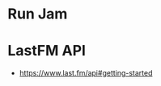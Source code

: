 # Run Jam
# LastFM API 
 - https://www.last.fm/api#getting-started

<!-- # run-jam

# Install Instructions:
1. To setup virtual env use command, 'python -m venv env'
   1. This will create directory called 'env' where virtual scripts will be saved
   2. Run virtual env by navigating into and running '/env/Scripts/activate'
   3. You should now be running the virtual environment
2. To install requirements use command 'pip install -r requirements.txt'
3. To add/create requirements use command 'pip freeze > requirements.txt'

## TODO ##
1. Need to pull from billboard
2. parse results
3. query Spotify for all
4. sort
5. possibly save dailies for quicker access

## SPOTIFY ENDPOINTS ##
- Get Audio Features needed for temp - https://api.spotify.com/v1/audio-features/{id}
- Get current User account ID - 	https://api.spotify.com/v1/me
- 
## Billboard API Reference Documentation
https://github.com/guoguo12/billboard-charts

## Available Charts ##
 - hot-100
 - billboard-200
 - artist-100
 - social-50
 - streaming-songs
 - radio-songs
 - digital-song-sales
 - top-album-sales
 - current-albums
 - catalog-albums
 - independent-albums
 - soundtracks
 - vinyl-albums
 - summer-songs
 - billboard-global-200
 - billboard-global-excl-us
 - greatest-of-all-time-artists
 - greatest-billboard-200-albums
 - greatest-billboard-200-artists
 - greatest-hot-100-singles
 - greatest-hot-100-artists
 - greatest-hot-100-songs-by-women
 - greatest-hot-100-women-artists
 - greatest-billboard-200-albums-by-women
 - greatest-billboard-200-women-artists
 - greatest-billboards-top-songs-80s
 - greatest-billboards-top-songs-90s
 - greatest-of-all-time-pop-songs
 - greatest-of-all-time-pop-songs-artists
 - greatest-adult-pop-songs
 - greatest-adult-pop-artists
 - greatest-country-songs
 - greatest-country-albums
 - greatest-country-artists
 - greatest-of-all-time-latin-artists
 - greatest-hot-latin-songs
 - greatest-hot-latin-songs-artists
 - greatest-top-dance-club-artists
 - greatest-r-b-hip-hop-songs
 - greatest-r-b-hip-hop-albums
 - greatest-r-b-hip-hop-artists
 - greatest-alternative-songs
 - greatest-alternative-artists
 - greatest-of-all-time-adult-alternative-songs
 - greatest-of-all-time-adult-alternative-artists
 - greatest-of-all-time-mainstream-rock-songs
 - greatest-of-all-time-mainstream-rock-artists
 - pop-songs
 - adult-contemporary
 - adult-pop-songs
 - country-songs
 - country-albums
 - country-streaming-songs
 - country-airplay
 - country-digital-song-sales
 - bluegrass-albums
 - americana-folk-albums
 - rock-songs
 - rock-albums
 - rock-streaming-songs
 - rock-airplay
 - rock-digital-song-sales
 - hot-alternative-songs
 - alternative-albums
 - alternative-streaming-songs
 - alternative-airplay
 - alternative-digital-song-sales
 - hot-hard-rock-songs
 - hard-rock-albums
 - hard-rock-streaming-songs
 - hard-rock-digital-song-sales
 - triple-a
 - hot-mainstream-rock-tracks
 - r-b-hip-hop-songs
 - r-b-hip-hop-albums
 - r-and-b-hip-hop-streaming-songs
 - hot-r-and-b-hip-hop-airplay
 - r-and-b-hip-hop-digital-song-sales
 - r-and-b-songs
 - r-and-b-albums
 - r-and-b-streaming-songs
 - r-and-b-digital-song-sales
 - rap-song
 - rap-albums
 - rap-streaming-songs
 - hot-rap-tracks
 - rap-digital-song-sales
 - mainstream-r-and-b-hip-hop
 - hot-adult-r-and-b-airplay
 - rhythmic-40
 - latin-songs
 - latin-albums
 - latin-streaming-songs
 - latin-airplay
 - latin-digital-song-sales
 - regional-mexican-albums
 - latin-regional-mexican-airplay
 - latin-pop-albums
 - latin-pop-airplay
 - tropical-albums
 - latin-tropical-airplay
 - latin-rhythm-albums
 - latin-rhythm-airplay
 - dance-electronic-songs
 - dance-electronic-albums
 - dance-electronic-streaming-songs
 - dance-electronic-digital-song-sales
 - hot-dance-airplay
 - dance-club-play-songs
 - christian-songs
 - christian-albums
 - christian-streaming-songs
 - christian-airplay
 - christian-digital-song-sales
 - hot-christian-adult-contemporary
 - gospel-songs
 - gospel-albums
 - gospel-streaming-songs
 - gospel-airplay
 - gospel-digital-song-sales
 - classical-albums
 - classical-crossover-albums
 - traditional-classic-albums
 - jazz-albums
 - contemporary-jazz
 - traditional-jazz-albums
 - jazz-songs
 - emerging-artists
 - heatseekers-albums
 - top-triller-global
 - top-triller-us
 - lyricfind-global
 - lyricfind-us
 - next-big-sound-25
 - hot-holiday-songs
 - holiday-albums
 - holiday-streaming-songs
 - holiday-songs
 - holiday-season-digital-song-sales
 - canadian-hot-100
 - canadian-albums
 - hot-canada-digital-song-sales
 - canada-emerging-artists
 - canada-ac
 - canada-all-format-airplay
 - canada-chr-top-40
 - canada-country
 - canada-hot-ac
 - canada-rock
 - mexico
 - mexico-ingles
 - mexico-popular
 - mexico-espanol
 - japan-hot-100
 - billboard-korea-100
 - billboard-argentina-hot-100
 - official-uk-songs
 - official-uk-albums
 - uk-digital-song-sales
 - euro-digital-song-sales
 - france-digital-song-sales
 - germany-songs
 - german-albums
 - greece-albums
 - italy-albums
 - italy-digital-song-sales
 - spain-digital-song-sales
 - switzerland-digital-song-sales
 - australian-albums
 - australia-digital-song-sales
 - blues-albums
 - bubbling-under-hot-100-singles
 - cast-albums
 - comedy-albums
 - compilation-albums
 - hot-singles-recurrents
 - kids-albums
 - new-age-albums
 - reggae-albums
 - tastemaker-albums
 - world-albums
 - world-digital-song-sales -->